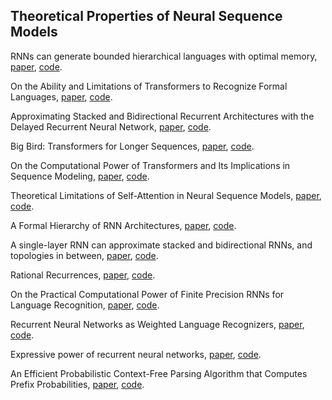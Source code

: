 ## Theoretical Properties of Neural Sequence Models

RNNs can generate bounded hierarchical languages with optimal memory, [paper](https://arxiv.org/abs/2010.07515), [code]().

On the Ability and Limitations of Transformers to Recognize Formal Languages, [paper](https://arxiv.org/abs/2009.11264), [code]().

Approximating Stacked and Bidirectional Recurrent Architectures with the Delayed Recurrent Neural Network, [paper](https://arxiv.org/abs/1909.00021), [code]().

Big Bird: Transformers for Longer Sequences, [paper](https://arxiv.org/abs/2007.14062), [code]().

On the Computational Power of Transformers and Its Implications in Sequence Modeling, [paper](https://arxiv.org/abs/2006.09286), [code]().

Theoretical Limitations of Self-Attention in Neural Sequence Models, [paper](https://arxiv.org/abs/1906.06755), [code]().

A Formal Hierarchy of RNN Architectures, [paper](https://arxiv.org/abs/2004.08500), [code]().

A single-layer RNN can approximate stacked and bidirectional RNNs, and topologies in between, [paper](https://arxiv.org/abs/1909.00021), [code]().

Rational Recurrences, [paper](https://arxiv.org/abs/1808.09357), [code]().

On the Practical Computational Power of Finite Precision RNNs for Language Recognition, [paper](https://arxiv.org/abs/1805.04908), [code]().

Recurrent Neural Networks as Weighted Language Recognizers, [paper](https://arxiv.org/abs/1711.05408), [code]().

Expressive power of recurrent neural networks, [paper](https://arxiv.org/abs/1711.00811), [code]().

An Efficient Probabilistic Context-Free Parsing Algorithm that Computes Prefix Probabilities, [paper](https://www.aclweb.org/anthology/J95-2002/), [code]().
